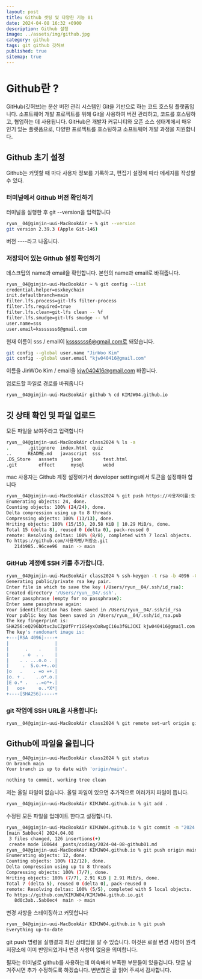 ```yaml
---
layout: post
title: Github 셋팅 및 다양한 기능 01
date: 2024-04-08 16:32 +0900
description: Github 설정
image: ../assets/img/github.jpg
category: github
tags: git github 깃허브
published: true
sitemap: true
---
```


# Github란 ?
GitHub(깃허브)는 분산 버전 관리 시스템인 Git을 기반으로 하는 코드 호스팅 플랫폼입니다. 소프트웨어 개발 프로젝트를 위해 Git을 사용하여 버전 관리하고, 코드를 호스팅하고, 협업하는 데 사용됩니다. GitHub은 개발자 커뮤니티와 오픈 소스 생태계에서 매우 인기 있는 플랫폼으로, 다양한 프로젝트를 호스팅하고 소프트웨어 개발 과정을 지원합니다.

## Github 초기 설정
Github는 커밋할 때 마다 사용자 정보를 기록하고, 편집기 설정에 따라 메세지를 작성할 수 있다.

### 터미널에서 Github 버전 확인하기
터미널을 실행한 후 git --version을 입력합니다
````bash
ryun__04@gimjin-uui-MacBookAir ~ % git --version
git version 2.39.3 (Apple Git-146)
````
버전 ----라고 나옵니다.

### 저장되어 있는 Github 설정 확인하기
데스크탑의 name과 email을 확인합니다.
본인의 name과 email로 바꿔줍니다.
````bash
ryun__04@gimjin-uui-MacBookAir ~ % git config --list
credential.helper=osxkeychain
init.defaultbranch=main
filter.lfs.process=git-lfs filter-process
filter.lfs.required=true
filter.lfs.clean=git-lfs clean -- %f
filter.lfs.smudge=git-lfs smudge -- %f
user.name=sss
user.email=ksssssss6@gmail.com
````
현재 이름이 sss / email이 ksssssss6@gmail.com로 돼있습니다.

````bash
git config --global user.name "JinWoo Kim"
git config --global user.email "kjw040416@gmail.com"
````
이름을 JinWOo Kim / email을 kjw040416@gmail.com 바꿉니다.

업로드할 파일로 경로를 바꿔줍니다
````bash
ryun__04@gimjin-uui-MacBookAir github % cd KIMJW04.github.io 
````
## 깃 상태 확인 및 파일 업로드
모든 파일을 보여주라고 입력합니다
````bash
ryun__04@gimjin-uui-MacBookAir class2024 % ls -a
.		.gitignore	index.html	quiz
..		README.md	javascript	sss
.DS_Store	asssets		json		test.html
.git		effect		mysql		webd
````

mac 사용자는 Github 계정 설정에가서 developer settings에서 토큰을 설정해야 합니다
````bash
ryun__04@gimjin-uui-MacBookAir class2024 % git push https://사용자이름:토큰@github.com/사용자이름/저장소명.git
Enumerating objects: 24, done.
Counting objects: 100% (24/24), done.
Delta compression using up to 8 threads
Compressing objects: 100% (13/13), done.
Writing objects: 100% (15/15), 20.58 KiB | 10.29 MiB/s, done.
Total 15 (delta 8), reused 0 (delta 0), pack-reused 0
remote: Resolving deltas: 100% (8/8), completed with 7 local objects.
To https://github.com/사용자명/저장소.git
   214b985..96cee96  main -> main
````

### GitHub 계정에 SSH 키를 추가합니다.
````bash
ryun__04@gimjin-uui-MacBookAir class2024 % ssh-keygen -t rsa -b 4096 -C "이메일"
Generating public/private rsa key pair.
Enter file in which to save the key (/Users/ryun__04/.ssh/id_rsa): 
Created directory '/Users/ryun__04/.ssh'.
Enter passphrase (empty for no passphrase): 
Enter same passphrase again: 
Your identification has been saved in /Users/ryun__04/.ssh/id_rsa
Your public key has been saved in /Users/ryun__04/.ssh/id_rsa.pub
The key fingerprint is:
SHA256:eQ296bDtvc3uCZpUfPrr1GS4yxOaRwgCi6u3fGLJCKI kjw040416@gmail.com
The key's randomart image is:
+---[RSA 4096]----+
|                 |
|      .    .     |
|     . o  . .    |
|    . . ...o.o . |
|     .  S.o.++..o|
|o   .    . =o =+.|
|o. + .    ..o*.o.|
|E o.* .   ..=o*+.|
|   oo+     o..*X*|
+----[SHA256]-----+
````

### git 작업에 SSH URL을 사용합니다:
````bash
ryun__04@gimjin-uui-MacBookAir class2024 % git remote set-url origin git@github.com:사용자이름/저장소명.git
````



## Github에 파일을 올립니다
````bash
ryun__04@gimjin-uui-MacBookAir class2024 % git status
On branch main
Your branch is up to date with 'origin/main'.

nothing to commit, working tree clean
````
저는 올릴 파일이 없습니다. 올릴 파일이 있으면 추가적으로 여러가지 파일이 뜹니다.


````bash
ryun__04@gimjin-uui-MacBookAir KIMJW04.github.io % git add .
````
수정된 모든 파일을 업데이트 한다고 설정합니다.


````bash
ryun__04@gimjin-uui-MacBookAir KIMJW04.github.io % git commit -m "2024.04.08"  
[main 5ab0ec4] 2024.04.08
 3 files changed, 126 insertions(+)
 create mode 100644 _posts/coding/2024-04-08-github01.md
ryun__04@gimjin-uui-MacBookAir KIMJW04.github.io % git push origin main
Enumerating objects: 12, done.
Counting objects: 100% (12/12), done.
Delta compression using up to 8 threads
Compressing objects: 100% (7/7), done.
Writing objects: 100% (7/7), 2.91 KiB | 2.91 MiB/s, done.
Total 7 (delta 5), reused 0 (delta 0), pack-reused 0
remote: Resolving deltas: 100% (5/5), completed with 5 local objects.
To https://github.com/KIMJW04/KIMJW04.github.io.git
   8d0c3ab..5ab0ec4  main -> main
````
변경 사항을 스테이징하고 커밋합니다


````bash
ryun__04@gimjin-uui-MacBookAir KIMJW04.github.io % git push
Everything up-to-date
````
git push 명령을 실행결과 최신 상태임을 알 수 있습니다. 이것은 로컬 변경 사항이 원격 저장소에 이미 반영되었거나 변경 사항이 없음을 의미합니다.

필자는 터미널로 github를 사용하는데 미숙해서 부족한 부분들이 있을겁니다. 댓글 남겨주시면 추가 수정하도록 하겠습니다.
변변찮은 글 읽어 주셔서 감사합니다.